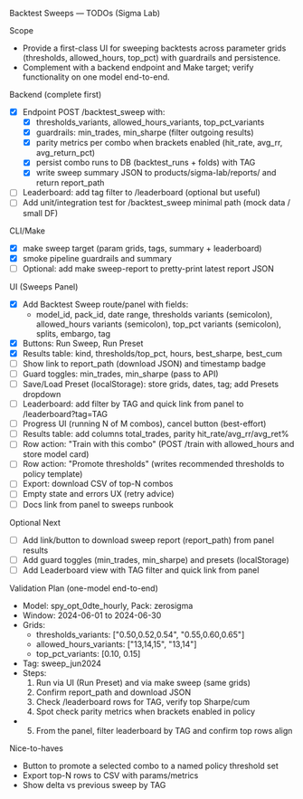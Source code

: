 Backtest Sweeps — TODOs (Sigma Lab)

Scope
- Provide a first-class UI for sweeping backtests across parameter grids (thresholds, allowed_hours, top_pct) with guardrails and persistence.
- Complement with a backend endpoint and Make target; verify functionality on one model end-to-end.

Backend (complete first)
- [x] Endpoint POST /backtest_sweep with:
  - [x] thresholds_variants, allowed_hours_variants, top_pct_variants
  - [x] guardrails: min_trades, min_sharpe (filter outgoing results)
  - [x] parity metrics per combo when brackets enabled (hit_rate, avg_rr, avg_return_pct)
  - [x] persist combo runs to DB (backtest_runs + folds) with TAG
  - [x] write sweep summary JSON to products/sigma-lab/reports/ and return report_path
- [ ] Leaderboard: add tag filter to /leaderboard (optional but useful)
- [ ] Add unit/integration test for /backtest_sweep minimal path (mock data / small DF)

CLI/Make
- [x] make sweep target (param grids, tags, summary + leaderboard)
- [x] smoke pipeline guardrails and summary
- [ ] Optional: add make sweep-report to pretty-print latest report JSON

UI (Sweeps Panel)
- [x] Add Backtest Sweep route/panel with fields:
  - model_id, pack_id, date range, thresholds variants (semicolon), allowed_hours variants (semicolon), top_pct variants (semicolon), splits, embargo, tag
- [x] Buttons: Run Sweep, Run Preset
- [x] Results table: kind, thresholds/top_pct, hours, best_sharpe, best_cum
- [ ] Show link to report_path (download JSON) and timestamp badge
- [ ] Guard toggles: min_trades, min_sharpe (pass to API)
- [ ] Save/Load Preset (localStorage): store grids, dates, tag; add Presets dropdown
- [ ] Leaderboard: add filter by TAG and quick link from panel to /leaderboard?tag=TAG
- [ ] Progress UI (running N of M combos), cancel button (best-effort)
- [ ] Results table: add columns total_trades, parity hit_rate/avg_rr/avg_ret%
- [ ] Row action: "Train with this combo" (POST /train with allowed_hours and store model card)
- [ ] Row action: "Promote thresholds" (writes recommended thresholds to policy template)
- [ ] Export: download CSV of top-N combos
- [ ] Empty state and errors UX (retry advice)
- [ ] Docs link from panel to sweeps runbook

Optional Next
- [ ] Add link/button to download sweep report (report_path) from panel results
- [ ] Add guard toggles (min_trades, min_sharpe) and presets (localStorage)
- [ ] Add Leaderboard view with TAG filter and quick link from panel

Validation Plan (one-model end-to-end)
- Model: spy_opt_0dte_hourly, Pack: zerosigma
- Window: 2024-06-01 to 2024-06-30
- Grids:
  - thresholds_variants: ["0.50,0.52,0.54", "0.55,0.60,0.65"]
  - allowed_hours_variants: ["13,14,15", "13,14"]
  - top_pct_variants: [0.10, 0.15]
- Tag: sweep_jun2024
- Steps:
  1) Run via UI (Run Preset) and via make sweep (same grids)
  2) Confirm report_path and download JSON
  3) Check /leaderboard rows for TAG, verify top Sharpe/cum
  4) Spot check parity metrics when brackets enabled in policy
- 5) From the panel, filter leaderboard by TAG and confirm top rows align

Nice-to-haves
- Button to promote a selected combo to a named policy threshold set
- Export top-N rows to CSV with params/metrics
- Show delta vs previous sweep by TAG
